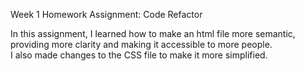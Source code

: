 Week 1 Homework Assignment: Code Refactor

In this assignment, I learned how to make an html file more semantic, providing more clarity and making it accessible to more people.  
I also made changes to the CSS file to make it more simplified. 